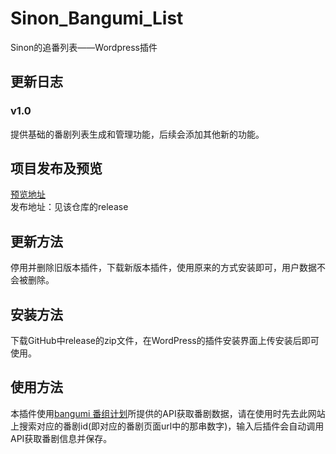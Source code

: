 # Sinon_Bangumi_List
Sinon的追番列表——Wordpress插件

## 更新日志
### v1.0
提供基础的番剧列表生成和管理功能，后续会添加其他新的功能。

## 项目发布及预览
[预览地址](https://sinon.top/bangumi)  
发布地址：见该仓库的release  

## 更新方法
停用并删除旧版本插件，下载新版本插件，使用原来的方式安装即可，用户数据不会被删除。

## 安装方法
下载GitHub中release的zip文件，在WordPress的插件安装界面上传安装后即可使用。

## 使用方法
本插件使用[bangumi 番组计划](http://bgm.tv/)所提供的API获取番剧数据，请在使用时先去此网站上搜索对应的番剧id(即对应的番剧页面url中的那串数字)，输入后插件会自动调用API获取番剧信息并保存。
